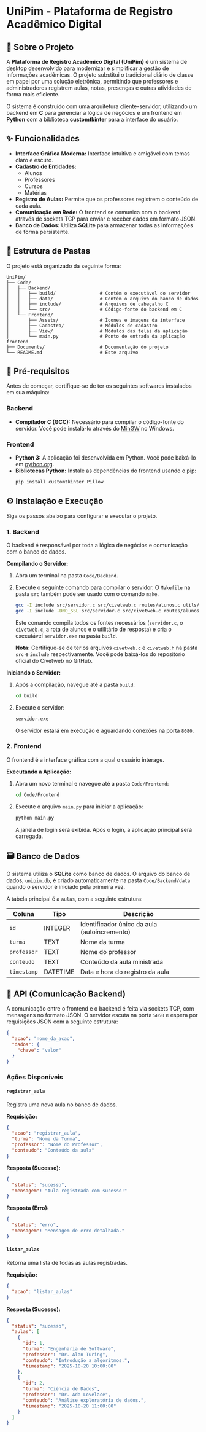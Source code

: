 # UniPim - Plataforma de Registro Acadêmico Digital

## 🎯 Sobre o Projeto

A **Plataforma de Registro Acadêmico Digital (UniPim)** é um sistema de desktop desenvolvido para modernizar e simplificar a gestão de informações acadêmicas. O projeto substitui o tradicional diário de classe em papel por uma solução eletrônica, permitindo que professores e administradores registrem aulas, notas, presenças e outras atividades de forma mais eficiente.

O sistema é construído com uma arquitetura cliente-servidor, utilizando um backend em **C** para gerenciar a lógica de negócios e um frontend em **Python** com a biblioteca **customtkinter** para a interface do usuário.

## ✨ Funcionalidades

- **Interface Gráfica Moderna:** Interface intuitiva e amigável com temas claro e escuro.
- **Cadastro de Entidades:**
    - Alunos
    - Professores
    - Cursos
    - Matérias
- **Registro de Aulas:** Permite que os professores registrem o conteúdo de cada aula.
- **Comunicação em Rede:** O frontend se comunica com o backend através de sockets TCP para enviar e receber dados em formato JSON.
- **Banco de Dados:** Utiliza **SQLite** para armazenar todas as informações de forma persistente.

## 📂 Estrutura de Pastas

O projeto está organizado da seguinte forma:

```
UniPim/
├── Code/
│   ├── Backend/
│   │   ├── build/                # Contém o executável do servidor
│   │   ├── data/                 # Contém o arquivo do banco de dados
│   │   ├── include/              # Arquivos de cabeçalho C
│   │   └── src/                  # Código-fonte do backend em C
│   └── Frontend/
│       ├── Assets/               # Ícones e imagens da interface
│       ├── Cadastro/             # Módulos de cadastro
│       ├── View/                 # Módulos das telas da aplicação
│       └── main.py               # Ponto de entrada da aplicação frontend
├── Documents/                    # Documentação do projeto
└── README.md                     # Este arquivo
```

## 🔧 Pré-requisitos

Antes de começar, certifique-se de ter os seguintes softwares instalados em sua máquina:

### Backend

- **Compilador C (GCC):** Necessário para compilar o código-fonte do servidor. Você pode instalá-lo através do [MinGW](http://www.mingw.org/) no Windows.

### Frontend

- **Python 3:** A aplicação foi desenvolvida em Python. Você pode baixá-lo em [python.org](https://www.python.org/downloads/).
- **Bibliotecas Python:** Instale as dependências do frontend usando o pip:
  ```bash
  pip install customtkinter Pillow
  ```

## ⚙️ Instalação e Execução

Siga os passos abaixo para configurar e executar o projeto.

### 1. Backend

O backend é responsável por toda a lógica de negócios e comunicação com o banco de dados.

**Compilando o Servidor:**

1.  Abra um terminal na pasta `Code/Backend`.
2.  Execute o seguinte comando para compilar o servidor. O `Makefile` na pasta `src` também pode ser usado com o comando `make`.

    ```bash
    gcc -I include src/servidor.c src/civetweb.c routes/alunos.c utils/response.c -o build/servidor.exe -lws2_32
    gcc -I include -DNO_SSL src/servidor.c src/civetweb.c routes/alunos.c utils/response.c -o build/servidor.exe -lws2_32
    ```

    Este comando compila todos os fontes necessários (`servidor.c`, o `civetweb.c`, a rota de alunos e o utilitário de resposta) e cria o executável `servidor.exe` na pasta `build`.

    **Nota:** Certifique-se de ter os arquivos `civetweb.c` e `civetweb.h` na pasta `src` e `include` respectivamente. Você pode baixá-los do repositório oficial do Civetweb no GitHub.


**Iniciando o Servidor:**

1.  Após a compilação, navegue até a pasta `build`:

    ```bash
    cd build
    ```

2.  Execute o servidor:

    ```bash
    servidor.exe
    ```

    O servidor estará em execução e aguardando conexões na porta `8080`.

### 2. Frontend

O frontend é a interface gráfica com a qual o usuário interage.

**Executando a Aplicação:**

1.  Abra um novo terminal e navegue até a pasta `Code/Frontend`:

    ```bash
    cd Code/Frontend
    ```

2.  Execute o arquivo `main.py` para iniciar a aplicação:

    ```bash
    python main.py
    ```

    A janela de login será exibida. Após o login, a aplicação principal será carregada.

## 🗃️ Banco de Dados

O sistema utiliza o **SQLite** como banco de dados. O arquivo do banco de dados, `unipim.db`, é criado automaticamente na pasta `Code/Backend/data` quando o servidor é iniciado pela primeira vez.

A tabela principal é a `aulas`, com a seguinte estrutura:

| Coluna      | Tipo     | Descrição                               |
|-------------|----------|-------------------------------------------|
| `id`        | INTEGER  | Identificador único da aula (autoincremento) |
| `turma`     | TEXT     | Nome da turma                             |
| `professor` | TEXT     | Nome do professor                         |
| `conteudo`  | TEXT     | Conteúdo da aula ministrada               |
| `timestamp` | DATETIME | Data e hora do registro da aula           |

## 📡 API (Comunicação Backend)

A comunicação entre o frontend e o backend é feita via sockets TCP, com mensagens no formato JSON. O servidor escuta na porta `5050` e espera por requisições JSON com a seguinte estrutura:

```json
{
  "acao": "nome_da_acao",
  "dados": {
    "chave": "valor"
  }
}
```

### Ações Disponíveis

#### `registrar_aula`

Registra uma nova aula no banco de dados.

**Requisição:**

```json
{
  "acao": "registrar_aula",
  "turma": "Nome da Turma",
  "professor": "Nome do Professor",
  "conteudo": "Conteúdo da aula"
}
```

**Resposta (Sucesso):**

```json
{
  "status": "sucesso",
  "mensagem": "Aula registrada com sucesso!"
}
```

**Resposta (Erro):**

```json
{
  "status": "erro",
  "mensagem": "Mensagem de erro detalhada."
}
```

#### `listar_aulas`

Retorna uma lista de todas as aulas registradas.

**Requisição:**

```json
{
  "acao": "listar_aulas"
}
```

**Resposta (Sucesso):**

```json
{
  "status": "sucesso",
  "aulas": [
    {
      "id": 1,
      "turma": "Engenharia de Software",
      "professor": "Dr. Alan Turing",
      "conteudo": "Introdução a algoritmos.",
      "timestamp": "2025-10-20 10:00:00"
    },
    {
      "id": 2,
      "turma": "Ciência de Dados",
      "professor": "Dr. Ada Lovelace",
      "conteudo": "Análise exploratória de dados.",
      "timestamp": "2025-10-20 11:00:00"
    }
  ]
}
```